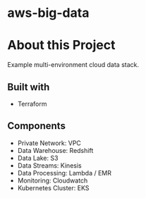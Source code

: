 # aws-big-data

# About this Project
Example multi-environment cloud data stack.

## Built with
* Terraform

## Components
* Private Network: VPC
* Data Warehouse: Redshift
* Data Lake: S3
* Data Streams: Kinesis
* Data Processing: Lambda / EMR
* Monitoring: Cloudwatch
* Kubernetes Cluster: EKS